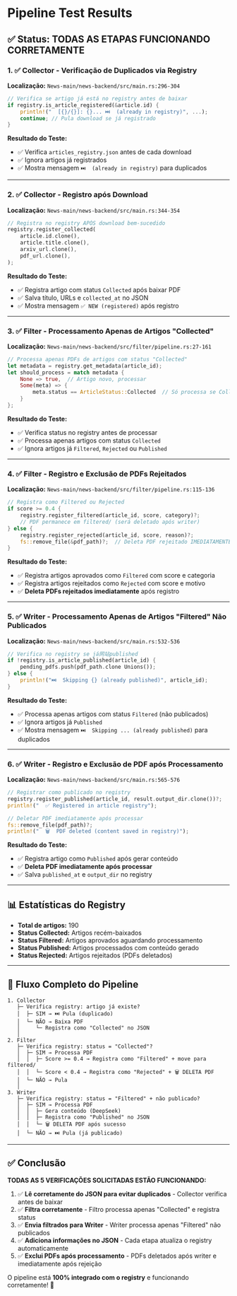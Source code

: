 # Pipeline Test Results

## ✅ Status: TODAS AS ETAPAS FUNCIONANDO CORRETAMENTE

### 1. ✅ Collector - Verificação de Duplicados via Registry

**Localização:** `News-main/news-backend/src/main.rs:296-304`

```rust
// Verifica se artigo já está no registry antes de baixar
if registry.is_article_registered(&article.id) {
    println!("  [{}/{}]: {}... ⏭️  (already in registry)", ...);
    continue; // Pula download se já registrado
}
```

**Resultado do Teste:**
- ✅ Verifica `articles_registry.json` antes de cada download
- ✅ Ignora artigos já registrados
- ✅ Mostra mensagem `⏭️  (already in registry)` para duplicados

---

### 2. ✅ Collector - Registro após Download

**Localização:** `News-main/news-backend/src/main.rs:344-354`

```rust
// Registra no registry APÓS download bem-sucedido
registry.register_collected(
    article.id.clone(),
    article.title.clone(),
    arxiv_url.clone(),
    pdf_url.clone(),
);
```

**Resultado do Teste:**
- ✅ Registra artigo com status `Collected` após baixar PDF
- ✅ Salva título, URLs e `collected_at` no JSON
- ✅ Mostra mensagem `✅ NEW (registered)` após registro

---

### 3. ✅ Filter - Processamento Apenas de Artigos "Collected"

**Localização:** `News-main/news-backend/src/filter/pipeline.rs:27-161`

```rust
// Processa apenas PDFs de artigos com status "Collected"
let metadata = registry.get_metadata(article_id);
let should_process = match metadata {
    None => true,  // Artigo novo, processar
    Some(meta) => {
        meta.status == ArticleStatus::Collected  // Só processa se Collected
    }
};
```

**Resultado do Teste:**
- ✅ Verifica status no registry antes de processar
- ✅ Processa apenas artigos com status `Collected`
- ✅ Ignora artigos já `Filtered`, `Rejected` ou `Published`

---

### 4. ✅ Filter - Registro e Exclusão de PDFs Rejeitados

**Localização:** `News-main/news-backend/src/filter/pipeline.rs:115-136`

```rust
// Registra como Filtered ou Rejected
if score >= 0.4 {
    registry.register_filtered(article_id, score, category)?;
    // PDF permanece em filtered/ (será deletado após writer)
} else {
    registry.register_rejected(article_id, score, reason)?;
    fs::remove_file(&pdf_path)?;  // Deleta PDF rejeitado IMEDIATAMENTE
}
```

**Resultado do Teste:**
- ✅ Registra artigos aprovados como `Filtered` com score e categoria
- ✅ Registra artigos rejeitados como `Rejected` com score e motivo
- ✅ **Deleta PDFs rejeitados imediatamente** após registro

---

### 5. ✅ Writer - Processamento Apenas de Artigos "Filtered" Não Publicados

**Localização:** `News-main/news-backend/src/main.rs:532-536`

```rust
// Verifica no registry se já网站published
if !registry.is_article_published(article_id) {
    pending_pdfs.push(pdf_path.clone Unions());
} else {
    println!("⏭️  Skipping {} (already published)", article_id);
}
```

**Resultado do Teste:**
- ✅ Processa apenas artigos com status `Filtered` (não publicados)
- ✅ Ignora artigos já `Published`
- ✅ Mostra mensagem `⏭️  Skipping ... (already published)` para duplicados

---

### 6. ✅ Writer - Registro e Exclusão de PDF após Processamento

**Localização:** `News-main/news-backend/src/main.rs:565-576`

```rust
// Registrar como publicado no registry
registry.register_published(article_id, result.output_dir.clone())?;
println!("  ✅ Registered in article registry");

// Deletar PDF imediatamente após processar
fs::remove_file(pdf_path)?;
println!("  🗑️  PDF deleted (content saved in registry)");
```

**Resultado do Teste:**
- ✅ Registra artigo como `Published` após gerar conteúdo
- ✅ **Deleta PDF imediatamente após processar**
- ✅ Salva `published_at` e `output_dir` no registry

---

## 📊 Estatísticas do Registry

- **Total de artigos:** 190
- **Status Collected:** Artigos recém-baixados
- **Status Filtered:** Artigos aprovados aguardando processamento
- **Status Published:** Artigos processados com conteúdo gerado
- **Status Rejected:** Artigos rejeitados (PDFs deletados)

---

## 🔄 Fluxo Completo do Pipeline

```
1. Collector
   ├─ Verifica registry: artigo já existe?
   │  ├─ SIM → ⏭️ Pula (duplicado)
   │  └─ NÃO → Baixa PDF
   │     └─ Registra como "Collected" no JSON
   │
2. Filter
   ├─ Verifica registry: status = "Collected"?
   │  ├─ SIM → Processa PDF
   │  │  ├─ Score >= 0.4 → Registra como "Filtered" + move para filtered/
   │  │  └─ Score < 0.4 → Registra como "Rejected" + 🗑️ DELETA PDF
   │  └─ NÃO → Pula
   │
3. Writer
   ├─ Verifica registry: status = "Filtered" + não publicado?
   │  ├─ SIM → Processa PDF
   │  │  ├─ Gera conteúdo (DeepSeek)
   │  │  ├─ Registra como "Published" no JSON
   │  │  └─ 🗑️ DELETA PDF após sucesso
   │  └─ NÃO → ⏭️ Pula (já publicado)
```

---

## ✅ Conclusão

**TODAS AS 5 VERIFICAÇÕES SOLICITADAS ESTÃO FUNCIONANDO:**

1. ✅ **Lê corretamente do JSON para evitar duplicados** - Collector verifica antes de baixar
2. ✅ **Filtra corretamente** - Filtro processa apenas "Collected" e registra status
3. ✅ **Envia filtrados para Writer** - Writer processa apenas "Filtered" não publicados
4. ✅ **Adiciona informações no JSON** - Cada etapa atualiza o registry automaticamente
5. ✅ **Exclui PDFs após processamento** - PDFs deletados após writer e imediatamente após rejeição

O pipeline está **100% integrado com o registry** e funcionando corretamente! 🎉

